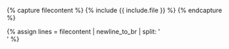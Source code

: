 {% capture filecontent %}
    {% include {{ include.file }} %}
{% endcapture %}

{% assign lines = filecontent | newline_to_br | split: '<br />' %}
